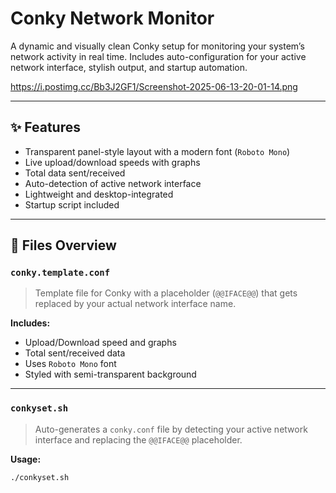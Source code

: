 # Conky Network Monitor

A dynamic and visually clean Conky setup for monitoring your system’s network activity in real time. Includes auto-configuration for your active network interface, stylish output, and startup automation.

https://i.postimg.cc/Bb3J2GF1/Screenshot-2025-06-13-20-01-14.png

---

## ✨ Features

- Transparent panel-style layout with a modern font (`Roboto Mono`)
- Live upload/download speeds with graphs
- Total data sent/received
- Auto-detection of active network interface
- Lightweight and desktop-integrated
- Startup script included

---

## 📁 Files Overview

### `conky.template.conf`

> Template file for Conky with a placeholder (`@@IFACE@@`) that gets replaced by your actual network interface name.

**Includes:**
- Upload/Download speed and graphs
- Total sent/received data
- Uses `Roboto Mono` font
- Styled with semi-transparent background

---

### `conkyset.sh`

> Auto-generates a `conky.conf` file by detecting your active network interface and replacing the `@@IFACE@@` placeholder.

**Usage:**
```bash
./conkyset.sh
